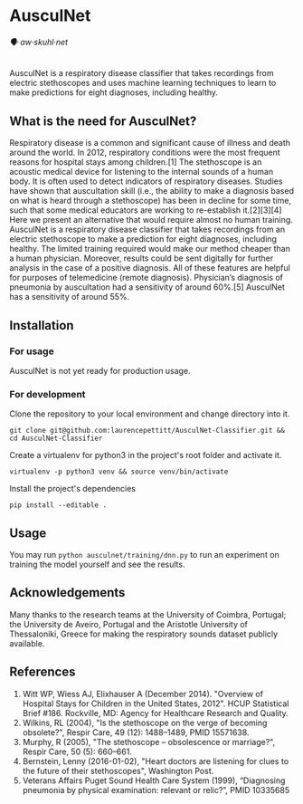 # AusculNet

###### :speaking_head: aw·skuhl·net
AusculNet is a respiratory disease classifier that takes recordings from electric stethoscopes and uses machine learning techniques to learn to make predictions for eight diagnoses, including healthy.

## What is the need for AusculNet?

Respiratory disease is a common and significant cause of illness and death around the world. In 2012, respiratory conditions were the most frequent reasons for hospital stays among children.[1] The stethoscope is an acoustic medical device for listening to the internal sounds of a human body. It is often used to detect indicators of respiratory diseases. Studies have shown that auscultation skill (i.e., the ability to make a diagnosis based on what is heard through a stethoscope) has been in decline for some time, such that some medical educators are working to re-establish it.[2][3][4] Here we present an alternative that would require almost no human training. AusculNet is a respiratory disease classifier that takes recordings from an electric stethoscope to make a prediction for eight diagnoses, including healthy. The limited training required would make our method cheaper than a human physician. Moreover, results could be sent digitally for further analysis in the case of a positive diagnosis. All of these features are helpful for purposes of telemedicine (remote diagnosis). Physician’s diagnosis of pneumonia by auscultation had a sensitivity of around 60%.[5] AusculNet has a sensitivity of around 55%.

## Installation

### For usage
AusculNet is not yet ready for production usage.

### For development
Clone the repository to your local environment and change directory into it.
```
git clone git@github.com:laurencepettitt/AusculNet-Classifier.git && cd AusculNet-Classifier
```
Create a virtualenv for python3 in the project's root folder and activate it.
```
virtualenv -p python3 venv && source venv/bin/activate
```
Install the project's dependencies
```
pip install --editable .
```

## Usage

You may run `python ausculnet/training/dnn.py` to run an experiment on training the model yourself and see the results.

## Acknowledgements

Many thanks to the research teams at the University of Coimbra, Portugal; the University de Aveiro, Portugal and the Aristotle University of Thessaloniki, Greece for making the respiratory sounds dataset publicly available.

## References

1. Witt WP, Wiess AJ, Elixhauser A (December 2014). "Overview of Hospital Stays for Children in the United States, 2012". HCUP Statistical Brief #186. Rockville, MD: Agency for Healthcare Research and Quality.
2. Wilkins, RL (2004), "Is the stethoscope on the verge of becoming obsolete?", Respir Care, 49 (12): 1488–1489, PMID 15571638.
3. Murphy, R (2005), "The stethoscope – obsolescence or marriage?", Respir Care, 50 (5): 660–661.
4. Bernstein, Lenny (2016-01-02), "Heart doctors are listening for clues to the future of their stethoscopes", Washington Post.
5. Veterans Affairs Puget Sound Health Care System (1999), “Diagnosing pneumonia by physical examination: relevant or relic?”,  PMID 10335685
